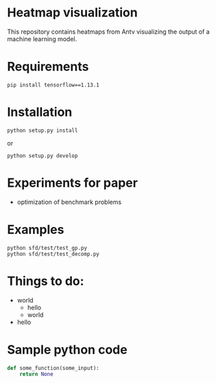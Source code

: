 # Heatmap visualization

This repository contains heatmaps from Antv visualizing the output of a machine learning model.

# Requirements
```
pip install tensorflow==1.13.1
```

# Installation
```
python setup.py install
```
or
```
python setup.py develop
```
# Experiments for paper
* optimization of benchmark problems

# Examples
```
python sfd/test/test_gp.py 
python sfd/test/test_decomp.py 
```

# Things to do:
* world
    * hello
    * world
* hello

# Sample python code 
```python
def some_function(some_input):
	return None
```
